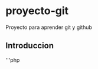 # proyecto-git
Proyecto para aprender git y github

## Introduccion

'''php
<?php phpinfo(); ?
'''
## Descripcion
